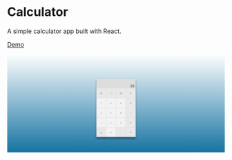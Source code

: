 # Calculator
A simple calculator app built with React.

[Demo](http://calculator.kylemyers.net/)

![alt text](https://github.com/KyleMyers001/Calculator/blob/master/screenshots/Screenshot1.png)
